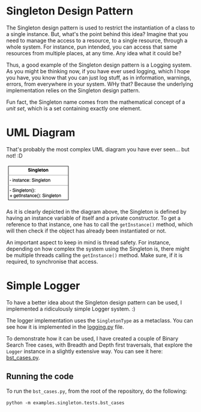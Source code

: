 # Singleton Design Pattern

The Singleton design pattern is used to restrict the instantiation of a class to a single instance. But, what's the point
behind this idea? Imagine that you need to manage the access to a resource, to a single resource, through a whole system.
For instance, pun intended, you can access that same resources from multiple places, at any time. Any idea what it could be?

Thus, a good example of the Singleton design pattern is a Logging system. As you might be thinking now, if you have ever used
logging, which I hope you have, you know that you can just log stuff, as in information, warnings, errors, from everywhere
in your system. WHy that? Because the underlying implementation relies on the Singleton design pattern.

Fun fact, the Singleton name comes from the mathematical concept of a *unit set*, which is a set containing exactly one
element.   

# UML Diagram

That's probably the most complex UML diagram you have ever seen... but not! :D

![Singleton](../../images/singleton.png)

As it is clearly depicted in the diagram above, the Singleton is defined by having an instance variable of itself and a
private constructor. To get a reference to that instance, one has to call the `getInstance()` method, which will then
check if the object has already been instantiated or not.

An important aspect to keep in mind is thread safety. For instance, depending on how complex the system using the Singleton
is, there might be multiple threads calling the `getInstance()` method. Make sure, if it is required, to synchronise that
access. 

# Simple Logger

To have a better idea about the Singleton design pattern can be used, I implemented a ridiculously simple Logger system. :)

The logger implementation uses the `SingletonType` as a metaclass. You can see how it is implemented in the [logging.py](../../examples/singleton/logging.py)
file. 

To demonstrate how it can be used, I have created a couple of Binary Search Tree cases, with Breadth and Depth first traversals,
that explore the `Logger` instance in a slightly extensive way. You can see it here: [bst_cases.py](../../examples/singleton/tests/bst_cases.py).

## Running the code

To run the `bst_cases.py`, from the root of the repository, do the following:

```shell script
python -m examples.singleton.tests.bst_cases
```